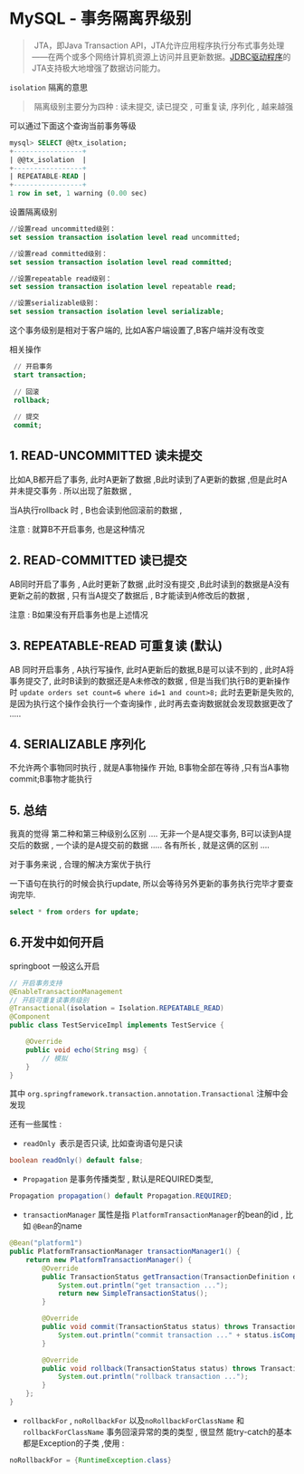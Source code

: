 # MySQL - 事务隔离界级别

> ​	JTA，即Java Transaction API，JTA允许应用程序执行分布式事务处理——在两个或多个网络计算机资源上访问并且更新数据。[JDBC](https://baike.baidu.com/item/JDBC)[驱动程序](https://baike.baidu.com/item/驱动程序)的JTA支持极大地增强了数据访问能力。

`isolation` 隔离的意思

> ​	隔离级别主要分为四种 : 读未提交, 读已提交 , 可重复读, 序列化 , 越来越强

可以通过下面这个查询当前事务等级

```sql
mysql> SELECT @@tx_isolation;
+-----------------+
| @@tx_isolation  |
+-----------------+
| REPEATABLE-READ |
+-----------------+
1 row in set, 1 warning (0.00 sec)
```

设置隔离级别

```sql
//设置read uncommitted级别：
set session transaction isolation level read uncommitted;

//设置read committed级别：
set session transaction isolation level read committed;

//设置repeatable read级别：
set session transaction isolation level repeatable read;

//设置serializable级别：
set session transaction isolation level serializable;
```

这个事务级别是相对于客户端的, 比如A客户端设置了,B客户端并没有改变

相关操作

```sql
 // 开启事务
 start transaction;
 
 // 回滚
 rollback;
 
 // 提交
 commit;
```

## 1. READ-UNCOMMITTED 读未提交

比如A,B都开启了事务, 此时A更新了数据 ,B此时读到了A更新的数据 ,但是此时A并未提交事务 . 所以出现了脏数据 , 

当A执行rollback 时 ,  B也会读到他回滚前的数据  , 

注意 : 就算B不开启事务, 也是这种情况

## 2.  READ-COMMITTED  读已提交

AB同时开启了事务 , A此时更新了数据 ,此时没有提交 ,B此时读到的数据是A没有更新之前的数据 , 只有当A提交了数据后 , B才能读到A修改后的数据 , 

注意 : B如果没有开启事务也是上述情况

## 3. REPEATABLE-READ 可重复读 (默认)

AB 同时开启事务  , A执行写操作, 此时A更新后的数据,B是可以读不到的 , 此时A将事务提交了, 此时B读到的数据还是A未修改的数据 , 但是当我们执行B的更新操作时 `update orders set count=6 where id=1 and count>8;`  此时去更新是失败的,是因为执行这个操作会执行一个查询操作 , 此时再去查询数据就会发现数据更改了 ..... 

## 4. SERIALIZABLE  序列化

不允许两个事物同时执行 , 就是A事物操作 开始, B事物全部在等待 ,只有当A事物commit;B事物才能执行



## 5. 总结

我真的觉得 第二种和第三种级别么区别 .... 无非一个是A提交事务, B可以读到A提交后的数据 , 一个读的是A提交前的数据 ..... 各有所长 , 就是这俩的区别 ....

对于事务来说 , 合理的解决方案优于执行

一下语句在执行的时候会执行update, 所以会等待另外更新的事务执行完毕才要查询完毕.

```sql
select * from orders for update;
```



## 6.开发中如何开启

springboot 一般这么开启

```java
// 开启事务支持
@EnableTransactionManagement
// 开启可重复读事务级别
@Transactional(isolation = Isolation.REPEATABLE_READ)
@Component
public class TestServiceImpl implements TestService {

    @Override
    public void echo(String msg) {
        // 模拟
    }
}
```



其中 `org.springframework.transaction.annotation.Transactional` 注解中会发现

还有一些属性 : 

- `readOnly `表示是否只读, 比如查询语句是只读

```java
boolean readOnly() default false;
```

- `Propagation` 是事务传播类型 , 默认是REQUIRED类型, 

```java
Propagation propagation() default Propagation.REQUIRED;
```

- `transactionManager` 属性是指 `PlatformTransactionManager`的bean的id , 比如 `@Bean`的name

```java
@Bean("platform1")
public PlatformTransactionManager transactionManager1() {
    return new PlatformTransactionManager() {
        @Override
        public TransactionStatus getTransaction(TransactionDefinition definition) throws TransactionException {
            System.out.println("get transaction ...");
            return new SimpleTransactionStatus();
        }

        @Override
        public void commit(TransactionStatus status) throws TransactionException {
            System.out.println("commit transaction ..." + status.isCompleted());
        }

        @Override
        public void rollback(TransactionStatus status) throws TransactionException {
            System.out.println("rollback transaction ...");
        }
    };
}
```

- `rollbackFor` , `noRollbackFor` 以及`noRollbackForClassName` 和 `rollbackForClassName` 事务回滚异常的类的类型 , 很显然 能try-catch的基本都是Exception的子类 ,使用 : 

```java
noRollbackFor = {RuntimeException.class}
```



